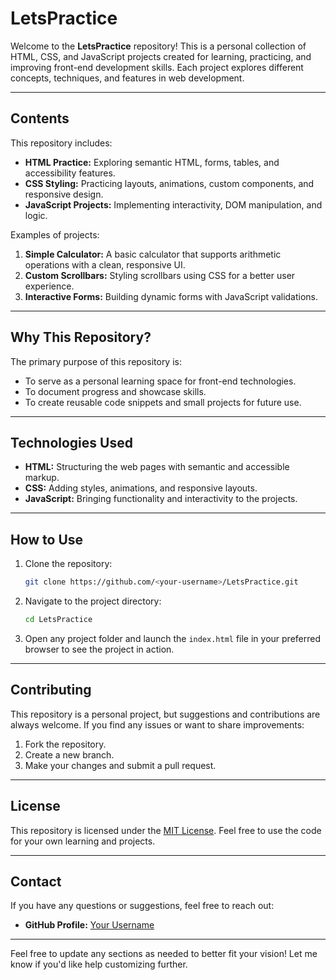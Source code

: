 # **LetsPractice**

Welcome to the **LetsPractice** repository! This is a personal collection of HTML, CSS, and JavaScript projects created for learning, practicing, and improving front-end development skills. Each project explores different concepts, techniques, and features in web development.

---

## **Contents**
This repository includes:
- **HTML Practice:** Exploring semantic HTML, forms, tables, and accessibility features.
- **CSS Styling:** Practicing layouts, animations, custom components, and responsive design.
- **JavaScript Projects:** Implementing interactivity, DOM manipulation, and logic.

Examples of projects:
1. **Simple Calculator:** A basic calculator that supports arithmetic operations with a clean, responsive UI.
2. **Custom Scrollbars:** Styling scrollbars using CSS for a better user experience.
3. **Interactive Forms:** Building dynamic forms with JavaScript validations.

---

## **Why This Repository?**
The primary purpose of this repository is:
- To serve as a personal learning space for front-end technologies.
- To document progress and showcase skills.
- To create reusable code snippets and small projects for future use.

---

## **Technologies Used**
- **HTML:** Structuring the web pages with semantic and accessible markup.
- **CSS:** Adding styles, animations, and responsive layouts.
- **JavaScript:** Bringing functionality and interactivity to the projects.

---

## **How to Use**
1. Clone the repository:
   ```bash
   git clone https://github.com/<your-username>/LetsPractice.git
   ```
2. Navigate to the project directory:
   ```bash
   cd LetsPractice
   ```
3. Open any project folder and launch the `index.html` file in your preferred browser to see the project in action.

---

## **Contributing**
This repository is a personal project, but suggestions and contributions are always welcome. If you find any issues or want to share improvements:
1. Fork the repository.
2. Create a new branch.
3. Make your changes and submit a pull request.

---

## **License**
This repository is licensed under the [MIT License](LICENSE). Feel free to use the code for your own learning and projects.

---

## **Contact**
If you have any questions or suggestions, feel free to reach out:
- **GitHub Profile:** [Your Username](https://github.com/<your-username>)

---

Feel free to update any sections as needed to better fit your vision! Let me know if you'd like help customizing further.
